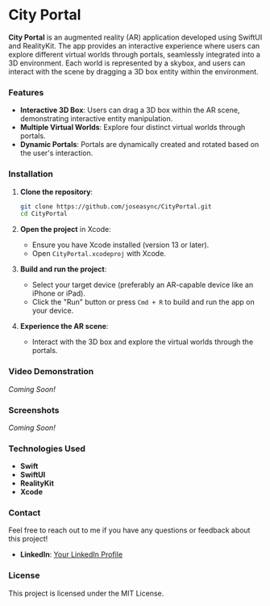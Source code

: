 # City Portal

**City Portal** is an augmented reality (AR) application developed using SwiftUI and RealityKit. The app provides an interactive experience where users can explore different virtual worlds through portals, seamlessly integrated into a 3D environment. Each world is represented by a skybox, and users can interact with the scene by dragging a 3D box entity within the environment.


### Features

- **Interactive 3D Box**: Users can drag a 3D box within the AR scene, demonstrating interactive entity manipulation.
- **Multiple Virtual Worlds**: Explore four distinct virtual worlds through portals.
- **Dynamic Portals**: Portals are dynamically created and rotated based on the user's interaction.

### Installation

1. **Clone the repository**:
   ```bash
   git clone https://github.com/joseasync/CityPortal.git
   cd CityPortal
   ```

2. **Open the project** in Xcode:
   - Ensure you have Xcode installed (version 13 or later).
   - Open `CityPortal.xcodeproj` with Xcode.

3. **Build and run the project**:
   - Select your target device (preferably an AR-capable device like an iPhone or iPad).
   - Click the "Run" button or press `Cmd + R` to build and run the app on your device.

4. **Experience the AR scene**:
   - Interact with the 3D box and explore the virtual worlds through the portals.

### Video Demonstration

*Coming Soon!*


### Screenshots

*Coming Soon!*


### Technologies Used

- **Swift**
- **SwiftUI**
- **RealityKit**
- **Xcode**

### Contact

Feel free to reach out to me if you have any questions or feedback about this project!

- **LinkedIn**: [Your LinkedIn Profile](https://www.linkedin.com/in/josepontocruz/)

### License

This project is licensed under the MIT License.
